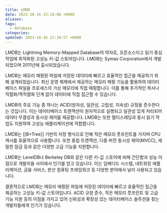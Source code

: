 ```yaml
---
title: LMDB
date: 2023-10-16 23:10:00 +0900
aliases: 
tags:
  - database
categories: 
updated: 2023-10-16 23:10:57 +0900
---
```


LMDB는 Lightning Memory-Mapped Database의 약자로, 오픈소스이고 읽기 중심 작업에 최적화된 고성능 키-값 스토어입니다. LMDB는 Symas Corporation에서 개발되었으며 2011년에 출시되었습니다.

LMDB는 메모리 매핑된 파일에 저장된 데이터에 빠르고 효율적인 접근을 제공하기 위해 설계되었습니다. 최신 운영 체제에서 제공하는 메모리 매핑 기능을 활용하여 데이터베이스 파일을 프로세스의 가상 메모리에 직접 매핑합니다. 이를 통해 추가적인 복사나 직렬화/역직렬화 단계 없이 데이터에 직접 접근할 수 있습니다.

LMDB의 주요 기능 중 하나는 ACID(원자성, 일관성, 고립성, 지속성) 규정을 준수한다는 것입니다. 이는 데이터베이스 트랜잭션이 원자적으로 실행되고 일관성 있게 처리되어 데이터 무결성과 동시성 제어를 제공합니다. LMDB는 또한 멀티스레딩과 동시 읽기 작업도 지원하여 고성능 애플리케이션에 적합합니다.

LMDB는 [[B+Tree]] 기반의 저장 형식으로 인해 작은 메모리 풋프린트를 가지며 CPU 캐시를 효율적으로 사용합니다. 또한 중첩 트랜잭션, 다중 버전 동시성 제어(MVCC), 세밀한 잠금 등과 같은 다양한 고급 기능을 지원합니다.

LMDB는 LevelDB나 Berkeley DB와 같은 다른 키-값 스토어에 비해 간단함과 성능 이점으로 개발자들 사이에서 인기를 얻고 있습니다. 이는 임베디드 시스템, 네트워킹 애플리케이션, 금융 서비스, 분산 컴퓨팅 프레임워크 등 다양한 분야에서 널리 사용되고 있습니다.

결론적으로 LMDB는 메모리 매핑된 파일에 저장된 데이터에 빠르고 효율적인 접근을 제공하는 고성능 키-값 스토어입니다. ACID 규정 준수, 작은 메모리 풋프린트 및 고급 기능 지원 등의 이점을 가지고 있어 신뢰성과 확장성 있는 데이터베이스 솔루션을 찾는 개발자들에게 인기가 있습니다.
